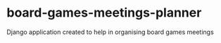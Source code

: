 # board-games-meetings-planner
Django application created to help in organising board games meetings
